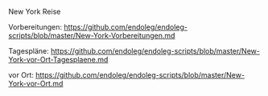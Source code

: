 New York Reise

Vorbereitungen:
https://github.com/endoleg/endoleg-scripts/blob/master/New-York-Vorbereitungen.md

Tagespläne:
https://github.com/endoleg/endoleg-scripts/blob/master/New-York-vor-Ort-Tagesplaene.md

vor Ort:
https://github.com/endoleg/endoleg-scripts/blob/master/New-York-vor-Ort.md
